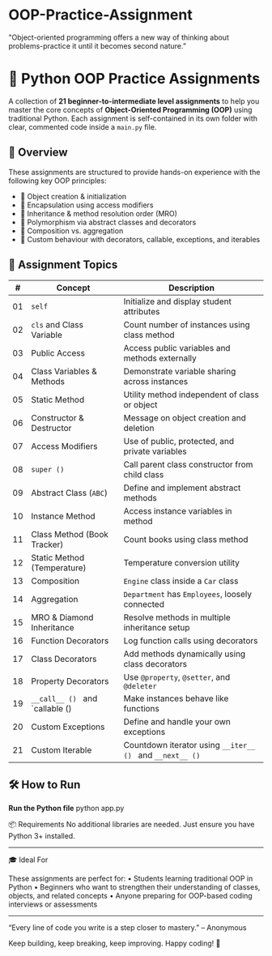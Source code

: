 # OOP-Practice-Assignment
"Object-oriented programming offers a new way of thinking about problems-practice it until it becomes second nature.”

# 🐍 Python OOP Practice Assignments
A collection of **21 beginner-to-intermediate level assignments** to help you master the core concepts of **Object-Oriented Programming (OOP)** using traditional Python. Each assignment is self-contained in its own folder with clear, commented code inside a `main.py` file.

## 📘 Overview
These assignments are structured to provide hands-on experience with the following key OOP principles:
- 🔹 Object creation & initialization  
- 🔹 Encapsulation using access modifiers  
- 🔹 Inheritance & method resolution order (MRO)  
- 🔹 Polymorphism via abstract classes and decorators  
- 🔹 Composition vs. aggregation  
- 🔹 Custom behaviour with decorators, callable, exceptions, and iterables
  
## 🧠 Assignment Topics
| # | Concept                           | Description                                                       |
|----|----------------------------------|-------------------------------------------------------------------|
| 01 | `self`                           | Initialize and display student attributes                         |
| 02 | `cls` and Class Variable         | Count number of instances using class method                      |
| 03 | Public Access                    | Access public variables and methods externally                    |
| 04 | Class Variables & Methods        | Demonstrate variable sharing across instances                     |
| 05 | Static Method                    | Utility method independent of class or object                     |
| 06 | Constructor & Destructor         | Message on object creation and deletion                           |
| 07 | Access Modifiers                 | Use of public, protected, and private variables                   |
| 08 | `super () `                      | Call parent class constructor from child class                    |
| 09 | Abstract Class (`ABC`)           | Define and implement abstract methods                             |
| 10 | Instance Method                  | Access instance variables in method                               |
| 11 | Class Method (Book Tracker)      | Count books using class method                                    |
| 12 | Static Method (Temperature)      | Temperature conversion utility                                    |
| 13 | Composition                      | `Engine` class inside a `Car` class                               |
| 14 | Aggregation                      | `Department` has `Employees`, loosely connected                   |
| 15 | MRO & Diamond Inheritance        | Resolve methods in multiple inheritance setup                     |
| 16 | Function Decorators              | Log function calls using decorators                               |
| 17 | Class Decorators                 | Add methods dynamically using class decorators                    |
| 18 | Property Decorators              | Use `@property`, `@setter`, and `@deleter`                        |
| 19 | `__call__ () ` and `callable ()  | Make instances behave like functions                              |
| 20 | Custom Exceptions                | Define and handle your own exceptions                             |
| 21 | Custom Iterable                  | Countdown iterator using `__iter__ () ` and `__next__ () `        |

## 🛠️ How to Run

****Run the Python file****
python app.py

📦 Requirements
No additional libraries are needed. Just ensure you have Python 3+ installed.
________________________________________
🎓 Ideal For

These assignments are perfect for:
•	Students learning traditional OOP in Python
•	Beginners who want to strengthen their understanding of classes, objects, and related concepts
•	Anyone preparing for OOP-based coding interviews or assessments
________________________________________
“Every line of code you write is a step closer to mastery.” – Anonymous

Keep building, keep breaking, keep improving. Happy coding! 🚀

